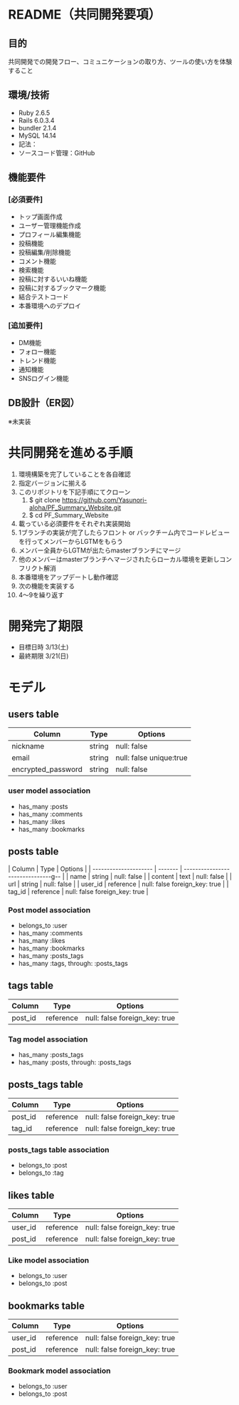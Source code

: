 # README（共同開発要項）
## 目的
共同開発での開発フロー、コミュニケーションの取り方、ツールの使い方を体験すること

## 環境/技術
- Ruby 2.6.5
- Rails 6.0.3.4
- bundler 2.1.4
- MySQL 14.14
- 記法：
- ソースコード管理：GitHub

## 機能要件
### [必須要件]
- トップ画面作成
- ユーザー管理機能作成
- プロフィール編集機能
- 投稿機能
- 投稿編集/削除機能
- コメント機能
- 検索機能
- 投稿に対するいいね機能
- 投稿に対するブックマーク機能
- 結合テストコード
- 本番環境へのデプロイ

### [追加要件]
- DM機能
- フォロー機能
- トレンド機能
- 通知機能
- SNSログイン機能

## DB設計（ER図）
※未実装

# 共同開発を進める手順
1. 環境構築を完了していることを各自確認
1. 指定バージョンに揃える
1. このリポジトリを下記手順にてクローン
    1. $ git clone https://github.com/Yasunori-aloha/PF_Summary_Website.git
    1. $ cd PF_Summary_Website
1. 載っている必須要件をそれぞれ実装開始
1. 1ブランチの実装が完了したらフロント or バックチーム内でコードレビューを行ってメンバーからLGTMをもらう
1. メンバー全員からLGTMが出たらmasterブランチにマージ
1. 他のメンバーはmasterブランチへマージされたらローカル環境を更新しコンフリクト解消
1. 本番環境をアップデートし動作確認
1. 次の機能を実装する
1. 4〜9を繰り返す

# 開発完了期限
- 目標日時 3/13(土)
- 最終期限 3/21(日)

# モデル

## users table
| Column                | Type    | Options                 |
| --------------------- | ------- | ----------------------- |
| nickname              | string  | null: false             |
| email                 | string  | null: false unique:true |
| encrypted_password    | string  | null: false             |

### user model association
- has_many :posts
- has_many :comments
- has_many :likes
- has_many :bookmarks

## posts table
| Column                | Type    | Options                           |
| --------------------- | ------- | -------------------------------g-- |
| name                  | string     | null: false                    |
| content               | text       | null: false                    |
| url                   | string     | null: false                    |
| user_id               | reference  | null: false foreign_key: true  |
| tag_id                | reference  | null: false foreign_key: true  |

### Post model association
- belongs_to :user
- has_many :comments
- has_many :likes
- has_many :bookmarks
- has_many :posts_tags
- has_many :tags, through: :posts_tags

## tags table
| Column                | Type    | Options                          |
| --------------------- | ------- | ----------------------- |
| post_id               | reference  | null: false foreign_key: true |

### Tag model association
- has_many :posts_tags
- has_many :posts, through: :posts_tags

## posts_tags table
| Column                | Type    | Options                          |
| --------------------- | ------- | ----------------------- |
| post_id               | reference  | null: false foreign_key: true |
| tag_id                | reference  | null: false foreign_key: true |

### posts_tags table association
- belongs_to :post
- belongs_to :tag

## likes table
| Column                | Type    | Options                 |
| --------------------- | ------- | ----------------------- |
| user_id               | reference  | null: false foreign_key: true |
| post_id               | reference  | null: false foreign_key: true |

### Like model association
- belongs_to :user
- belongs_to :post

## bookmarks table
| Column                | Type    | Options                          |
| --------------------- | ------- | ----------------------- |
| user_id               | reference  | null: false foreign_key: true |
| post_id               | reference  | null: false foreign_key: true |

### Bookmark model association
- belongs_to :user
- belongs_to :post